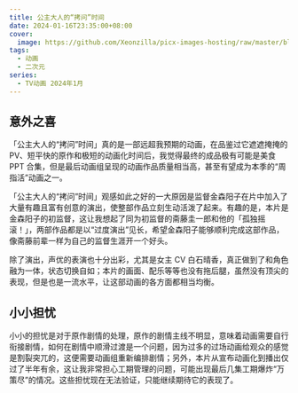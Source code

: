 ```yaml
---
title: 公主大人的“拷问”时间
date: 2024-01-16T23:35:00+08:00
cover:
  image: https://github.com/Xeonzilla/picx-images-hosting/raw/master/blog/公主大人的“拷问”时间/lvk0176d9.avif
tags: 
  - 动画
  - 二次元
series: 
  - TV动画 2024年1月
---
```

## 意外之喜
「公主大人的“拷问”时间」真的是一部远超我预期的动画，在品鉴过它遮遮掩掩的 PV、短平快的原作和极短的动画化时间后，我觉得最终的成品极有可能是美食 PPT 合集，但是最后动画组呈现的动画作品质量相当高，甚至有望成为本季的“周指活”动画之一。

「公主大人的“拷问”时间」观感如此之好的一大原因是监督金森阳子在片中加入了大量有趣且富有创意的演出，使整部作品立刻生动活泼了起来。有趣的是，本片是金森阳子的初监督，这让我想起了同为初监督的斋藤圭一郎和他的「孤独摇滚！」，两部作品都是以“过度演出”见长，希望金森阳子能够顺利完成这部作品，像斋藤前辈一样为自己的监督生涯开一个好头。

除了演出，声优的表演也十分出彩，尤其是女主 CV 白石晴香，真正做到了和角色融为一体，状态切换自如；本片的画面、配乐等等也没有拖后腿，虽然没有顶尖的表现，但是也是一流水平，让这部动画的各方面都相当均衡。

## 小小担忧
小小的担忧是对于原作剧情的处理，原作的剧情主线不明显，意味着动画需要自行衔接剧情，如何在剧情中顺滑过渡是一个问题，因为过多的过场动画给观众的感觉是割裂突兀的，这便需要动画组重新编排剧情；另外，本片从宣布动画化到播出仅过了半年有余，这让我非常担心工期管理的问题，可能出现最后几集工期爆炸“万策尽”的情况。这些担忧现在无法验证，只能继续期待它的表现了。